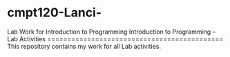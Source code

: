 # cmpt120-Lanci-
Lab Work for Introduction to Programming 
Introduction to Programming – Lab Activities ============================================This repository contains my work for all Lab activities.